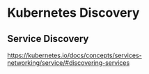 # Kubernetes Discovery

## Service Discovery

 https://kubernetes.io/docs/concepts/services-networking/service/#discovering-services
